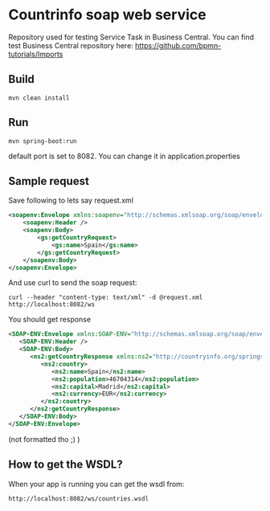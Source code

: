 # Countrinfo soap web service
Repository used for testing Service Task in Business Central. You can find test Business Central repository here: https://github.com/bpmn-tutorials/Imports

## Build

```
mvn clean install
```

## Run

```
mvn spring-boot:run
```

default port is set to 8082. You can change it in application.properties

## Sample request

Save following to lets say request.xml

```xml
<soapenv:Envelope xmlns:soapenv="http://schemas.xmlsoap.org/soap/envelope/" xmlns:gs="http://countryinfo.org/springsoap/gen">
    <soapenv:Header />
    <soapenv:Body>
        <gs:getCountryRequest>
            <gs:name>Spain</gs:name>
        </gs:getCountryRequest>
    </soapenv:Body>
</soapenv:Envelope>
```

And use curl to send the soap request:

```
curl --header "content-type: text/xml" -d @request.xml http://localhost:8082/ws
```

You should get response

```xml
<SOAP-ENV:Envelope xmlns:SOAP-ENV="http://schemas.xmlsoap.org/soap/envelope/">
   <SOAP-ENV:Header />
   <SOAP-ENV:Body>
      <ns2:getCountryResponse xmlns:ns2="http://countryinfo.org/springsoap/gen">
         <ns2:country>
            <ns2:name>Spain</ns2:name>
            <ns2:population>46704314</ns2:population>
            <ns2:capital>Madrid</ns2:capital>
            <ns2:currency>EUR</ns2:currency>
         </ns2:country>
      </ns2:getCountryResponse>
   </SOAP-ENV:Body>
</SOAP-ENV:Envelope>
```

(not formatted tho ;) )

## How to get the WSDL?

When your app is running you can get the wsdl from:

```
http://localhost:8082/ws/countries.wsdl
```
